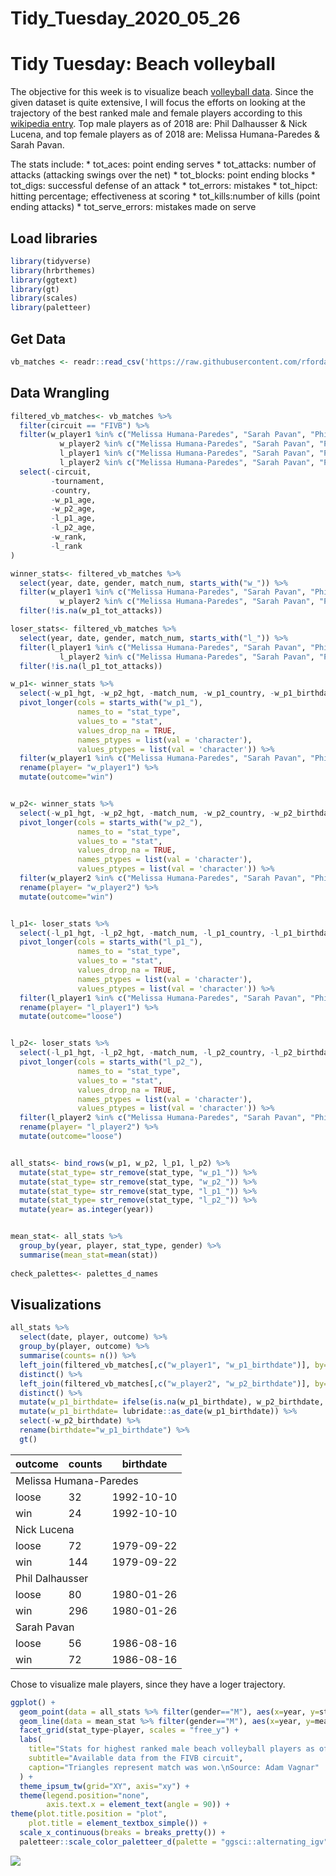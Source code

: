 Tidy\_Tuesday\_2020\_05\_26
================

Tidy Tuesday: Beach volleyball
==============================

The objective for this week is to visualize beach <a href="https://github.com/rfordatascience/tidytuesday/blob/master/data/2020/2020-05-19/readme.md" target="_blank">volleyball data</a>. Since the given dataset is quite extensive, I will focus the efforts on looking at the trajectory of the best ranked male and female players according to this <a href="https://en.wikipedia.org/wiki/FIVB_Beach_Volleyball_World_Rankings" target="_blank">wikipedia entry</a>. Top male players as of 2018 are: Phil Dalhausser & Nick Lucena, and top female players as of 2018 are: Melissa Humana-Paredes & Sarah Pavan.

The stats include:
\* tot\_aces: point ending serves
\* tot\_attacks: number of attacks (attacking swings over the net)
\* tot\_blocks: point ending blocks
\* tot\_digs: successful defense of an attack
\* tot\_errors: mistakes
\* tot\_hipct: hitting percentage; effectiveness at scoring
\* tot\_kills:number of kills (point ending attacks)
\* tot\_serve\_errors: mistakes made on serve

Load libraries
--------------

``` r
library(tidyverse)
library(hrbrthemes)
library(ggtext)
library(gt)
library(scales)
library(paletteer)
```

Get Data
--------

``` r
vb_matches <- readr::read_csv('https://raw.githubusercontent.com/rfordatascience/tidytuesday/master/data/2020/2020-05-19/vb_matches.csv', guess_max = 76000)
```

Data Wrangling
--------------

``` r
filtered_vb_matches<- vb_matches %>%
  filter(circuit == "FIVB") %>%
  filter(w_player1 %in% c("Melissa Humana-Paredes", "Sarah Pavan", "Phil Dalhausser",  "Nick Lucena") | 
           w_player2 %in% c("Melissa Humana-Paredes", "Sarah Pavan", "Phil Dalhausser",  "Nick Lucena") | 
           l_player1 %in% c("Melissa Humana-Paredes", "Sarah Pavan", "Phil Dalhausser",  "Nick Lucena")| 
           l_player2 %in% c("Melissa Humana-Paredes", "Sarah Pavan", "Phil Dalhausser",  "Nick Lucena")) %>%
  select(-circuit,
         -tournament, 
         -country,
         -w_p1_age,
         -w_p2_age,
         -l_p1_age,
         -l_p2_age, 
         -w_rank, 
         -l_rank
)

winner_stats<- filtered_vb_matches %>%
  select(year, date, gender, match_num, starts_with("w_")) %>%
  filter(w_player1 %in% c("Melissa Humana-Paredes", "Sarah Pavan", "Phil Dalhausser",  "Nick Lucena") | 
           w_player2 %in% c("Melissa Humana-Paredes", "Sarah Pavan", "Phil Dalhausser",  "Nick Lucena")) %>%
  filter(!is.na(w_p1_tot_attacks))

loser_stats<- filtered_vb_matches %>%
  select(year, date, gender, match_num, starts_with("l_")) %>%
  filter(l_player1 %in% c("Melissa Humana-Paredes", "Sarah Pavan", "Phil Dalhausser",  "Nick Lucena")| 
           l_player2 %in% c("Melissa Humana-Paredes", "Sarah Pavan", "Phil Dalhausser",  "Nick Lucena")) %>%
  filter(!is.na(l_p1_tot_attacks))

w_p1<- winner_stats %>%
  select(-w_p1_hgt, -w_p2_hgt, -match_num, -w_p1_country, -w_p1_birthdate, -w_player2, -starts_with("w_p2_")) %>%
  pivot_longer(cols = starts_with("w_p1_"),
               names_to = "stat_type", 
               values_to = "stat",
               values_drop_na = TRUE, 
               names_ptypes = list(val = 'character'),
               values_ptypes = list(val = 'character')) %>%
  filter(w_player1 %in% c("Melissa Humana-Paredes", "Sarah Pavan", "Phil Dalhausser",  "Nick Lucena")) %>%
  rename(player= "w_player1") %>%
  mutate(outcome="win")


w_p2<- winner_stats %>%
  select(-w_p1_hgt, -w_p2_hgt, -match_num, -w_p2_country, -w_p2_birthdate, -w_player1, -starts_with("w_p1_")) %>%
  pivot_longer(cols = starts_with("w_p2_"),
               names_to = "stat_type", 
               values_to = "stat",
               values_drop_na = TRUE, 
               names_ptypes = list(val = 'character'),
               values_ptypes = list(val = 'character')) %>%
  filter(w_player2 %in% c("Melissa Humana-Paredes", "Sarah Pavan", "Phil Dalhausser",  "Nick Lucena")) %>%
  rename(player= "w_player2") %>%
  mutate(outcome="win")


l_p1<- loser_stats %>%
  select(-l_p1_hgt, -l_p2_hgt, -match_num, -l_p1_country, -l_p1_birthdate, -l_player2, -starts_with("l_p2_")) %>%
  pivot_longer(cols = starts_with("l_p1_"),
               names_to = "stat_type", 
               values_to = "stat",
               values_drop_na = TRUE, 
               names_ptypes = list(val = 'character'),
               values_ptypes = list(val = 'character')) %>%
  filter(l_player1 %in% c("Melissa Humana-Paredes", "Sarah Pavan", "Phil Dalhausser",  "Nick Lucena")) %>%
  rename(player= "l_player1") %>%
  mutate(outcome="loose")


l_p2<- loser_stats %>%
  select(-l_p1_hgt, -l_p2_hgt, -match_num, -l_p2_country, -l_p2_birthdate, -l_player1, -starts_with("l_p1_")) %>%
  pivot_longer(cols = starts_with("l_p2_"),
               names_to = "stat_type", 
               values_to = "stat",
               values_drop_na = TRUE, 
               names_ptypes = list(val = 'character'),
               values_ptypes = list(val = 'character')) %>%
  filter(l_player2 %in% c("Melissa Humana-Paredes", "Sarah Pavan", "Phil Dalhausser",  "Nick Lucena")) %>%
  rename(player= "l_player2") %>%
  mutate(outcome="loose")


all_stats<- bind_rows(w_p1, w_p2, l_p1, l_p2) %>%
  mutate(stat_type= str_remove(stat_type, "w_p1_")) %>%
  mutate(stat_type= str_remove(stat_type, "w_p2_")) %>%
  mutate(stat_type= str_remove(stat_type, "l_p1_")) %>%
  mutate(stat_type= str_remove(stat_type, "l_p2_")) %>%
  mutate(year= as.integer(year))


mean_stat<- all_stats %>%
  group_by(year, player, stat_type, gender) %>%
  summarise(mean_stat=mean(stat))
  
check_palettes<- palettes_d_names
```

Visualizations
--------------

``` r
all_stats %>%
  select(date, player, outcome) %>%
  group_by(player, outcome) %>%
  summarise(counts= n()) %>%
  left_join(filtered_vb_matches[,c("w_player1", "w_p1_birthdate")], by= c("player" = "w_player1")) %>%
  distinct() %>%
  left_join(filtered_vb_matches[,c("w_player2", "w_p2_birthdate")], by= c("player" = "w_player2")) %>%
  distinct() %>%
  mutate(w_p1_birthdate= ifelse(is.na(w_p1_birthdate), w_p2_birthdate, w_p1_birthdate)) %>%
  mutate(w_p1_birthdate= lubridate::as_date(w_p1_birthdate)) %>%
  select(-w_p2_birthdate) %>%
  rename(birthdate="w_p1_birthdate") %>%
  gt()
```

<!--html_preserve-->
<style>html {
  font-family: -apple-system, BlinkMacSystemFont, 'Segoe UI', Roboto, Oxygen, Ubuntu, Cantarell, 'Helvetica Neue', 'Fira Sans', 'Droid Sans', Arial, sans-serif;
}

#cqqaflhsbj .gt_table {
  display: table;
  border-collapse: collapse;
  margin-left: auto;
  margin-right: auto;
  color: #333333;
  font-size: 16px;
  background-color: #FFFFFF;
  width: auto;
  border-top-style: solid;
  border-top-width: 2px;
  border-top-color: #A8A8A8;
  border-right-style: none;
  border-right-width: 2px;
  border-right-color: #D3D3D3;
  border-bottom-style: solid;
  border-bottom-width: 2px;
  border-bottom-color: #A8A8A8;
  border-left-style: none;
  border-left-width: 2px;
  border-left-color: #D3D3D3;
}

#cqqaflhsbj .gt_heading {
  background-color: #FFFFFF;
  text-align: center;
  border-bottom-color: #FFFFFF;
  border-left-style: none;
  border-left-width: 1px;
  border-left-color: #D3D3D3;
  border-right-style: none;
  border-right-width: 1px;
  border-right-color: #D3D3D3;
}

#cqqaflhsbj .gt_title {
  color: #333333;
  font-size: 125%;
  font-weight: initial;
  padding-top: 4px;
  padding-bottom: 4px;
  border-bottom-color: #FFFFFF;
  border-bottom-width: 0;
}

#cqqaflhsbj .gt_subtitle {
  color: #333333;
  font-size: 85%;
  font-weight: initial;
  padding-top: 0;
  padding-bottom: 4px;
  border-top-color: #FFFFFF;
  border-top-width: 0;
}

#cqqaflhsbj .gt_bottom_border {
  border-bottom-style: solid;
  border-bottom-width: 2px;
  border-bottom-color: #D3D3D3;
}

#cqqaflhsbj .gt_col_headings {
  border-top-style: solid;
  border-top-width: 2px;
  border-top-color: #D3D3D3;
  border-bottom-style: solid;
  border-bottom-width: 2px;
  border-bottom-color: #D3D3D3;
  border-left-style: none;
  border-left-width: 1px;
  border-left-color: #D3D3D3;
  border-right-style: none;
  border-right-width: 1px;
  border-right-color: #D3D3D3;
}

#cqqaflhsbj .gt_col_heading {
  color: #333333;
  background-color: #FFFFFF;
  font-size: 100%;
  font-weight: normal;
  text-transform: inherit;
  border-left-style: none;
  border-left-width: 1px;
  border-left-color: #D3D3D3;
  border-right-style: none;
  border-right-width: 1px;
  border-right-color: #D3D3D3;
  vertical-align: bottom;
  padding-top: 5px;
  padding-bottom: 6px;
  padding-left: 5px;
  padding-right: 5px;
  overflow-x: hidden;
}

#cqqaflhsbj .gt_column_spanner_outer {
  color: #333333;
  background-color: #FFFFFF;
  font-size: 100%;
  font-weight: normal;
  text-transform: inherit;
  padding-top: 0;
  padding-bottom: 0;
  padding-left: 4px;
  padding-right: 4px;
}

#cqqaflhsbj .gt_column_spanner_outer:first-child {
  padding-left: 0;
}

#cqqaflhsbj .gt_column_spanner_outer:last-child {
  padding-right: 0;
}

#cqqaflhsbj .gt_column_spanner {
  border-bottom-style: solid;
  border-bottom-width: 2px;
  border-bottom-color: #D3D3D3;
  vertical-align: bottom;
  padding-top: 5px;
  padding-bottom: 6px;
  overflow-x: hidden;
  display: inline-block;
  width: 100%;
}

#cqqaflhsbj .gt_group_heading {
  padding: 8px;
  color: #333333;
  background-color: #FFFFFF;
  font-size: 100%;
  font-weight: initial;
  text-transform: inherit;
  border-top-style: solid;
  border-top-width: 2px;
  border-top-color: #D3D3D3;
  border-bottom-style: solid;
  border-bottom-width: 2px;
  border-bottom-color: #D3D3D3;
  border-left-style: none;
  border-left-width: 1px;
  border-left-color: #D3D3D3;
  border-right-style: none;
  border-right-width: 1px;
  border-right-color: #D3D3D3;
  vertical-align: middle;
}

#cqqaflhsbj .gt_empty_group_heading {
  padding: 0.5px;
  color: #333333;
  background-color: #FFFFFF;
  font-size: 100%;
  font-weight: initial;
  border-top-style: solid;
  border-top-width: 2px;
  border-top-color: #D3D3D3;
  border-bottom-style: solid;
  border-bottom-width: 2px;
  border-bottom-color: #D3D3D3;
  vertical-align: middle;
}

#cqqaflhsbj .gt_striped {
  background-color: rgba(128, 128, 128, 0.05);
}

#cqqaflhsbj .gt_from_md > :first-child {
  margin-top: 0;
}

#cqqaflhsbj .gt_from_md > :last-child {
  margin-bottom: 0;
}

#cqqaflhsbj .gt_row {
  padding-top: 8px;
  padding-bottom: 8px;
  padding-left: 5px;
  padding-right: 5px;
  margin: 10px;
  border-top-style: solid;
  border-top-width: 1px;
  border-top-color: #D3D3D3;
  border-left-style: none;
  border-left-width: 1px;
  border-left-color: #D3D3D3;
  border-right-style: none;
  border-right-width: 1px;
  border-right-color: #D3D3D3;
  vertical-align: middle;
  overflow-x: hidden;
}

#cqqaflhsbj .gt_stub {
  color: #333333;
  background-color: #FFFFFF;
  font-size: 100%;
  font-weight: initial;
  text-transform: inherit;
  border-right-style: solid;
  border-right-width: 2px;
  border-right-color: #D3D3D3;
  padding-left: 12px;
}

#cqqaflhsbj .gt_summary_row {
  color: #333333;
  background-color: #FFFFFF;
  text-transform: inherit;
  padding-top: 8px;
  padding-bottom: 8px;
  padding-left: 5px;
  padding-right: 5px;
}

#cqqaflhsbj .gt_first_summary_row {
  padding-top: 8px;
  padding-bottom: 8px;
  padding-left: 5px;
  padding-right: 5px;
  border-top-style: solid;
  border-top-width: 2px;
  border-top-color: #D3D3D3;
}

#cqqaflhsbj .gt_grand_summary_row {
  color: #333333;
  background-color: #FFFFFF;
  text-transform: inherit;
  padding-top: 8px;
  padding-bottom: 8px;
  padding-left: 5px;
  padding-right: 5px;
}

#cqqaflhsbj .gt_first_grand_summary_row {
  padding-top: 8px;
  padding-bottom: 8px;
  padding-left: 5px;
  padding-right: 5px;
  border-top-style: double;
  border-top-width: 6px;
  border-top-color: #D3D3D3;
}

#cqqaflhsbj .gt_table_body {
  border-top-style: solid;
  border-top-width: 2px;
  border-top-color: #D3D3D3;
  border-bottom-style: solid;
  border-bottom-width: 2px;
  border-bottom-color: #D3D3D3;
}

#cqqaflhsbj .gt_footnotes {
  color: #333333;
  background-color: #FFFFFF;
  border-bottom-style: none;
  border-bottom-width: 2px;
  border-bottom-color: #D3D3D3;
  border-left-style: none;
  border-left-width: 2px;
  border-left-color: #D3D3D3;
  border-right-style: none;
  border-right-width: 2px;
  border-right-color: #D3D3D3;
}

#cqqaflhsbj .gt_footnote {
  margin: 0px;
  font-size: 90%;
  padding: 4px;
}

#cqqaflhsbj .gt_sourcenotes {
  color: #333333;
  background-color: #FFFFFF;
  border-bottom-style: none;
  border-bottom-width: 2px;
  border-bottom-color: #D3D3D3;
  border-left-style: none;
  border-left-width: 2px;
  border-left-color: #D3D3D3;
  border-right-style: none;
  border-right-width: 2px;
  border-right-color: #D3D3D3;
}

#cqqaflhsbj .gt_sourcenote {
  font-size: 90%;
  padding: 4px;
}

#cqqaflhsbj .gt_left {
  text-align: left;
}

#cqqaflhsbj .gt_center {
  text-align: center;
}

#cqqaflhsbj .gt_right {
  text-align: right;
  font-variant-numeric: tabular-nums;
}

#cqqaflhsbj .gt_font_normal {
  font-weight: normal;
}

#cqqaflhsbj .gt_font_bold {
  font-weight: bold;
}

#cqqaflhsbj .gt_font_italic {
  font-style: italic;
}

#cqqaflhsbj .gt_super {
  font-size: 65%;
}

#cqqaflhsbj .gt_footnote_marks {
  font-style: italic;
  font-size: 65%;
}
</style>
<table class="gt_table">
<thead class="gt_col_headings">
    <tr>
      <th class="gt_col_heading gt_columns_bottom_border gt_left" rowspan="1" colspan="1">outcome</th>
      <th class="gt_col_heading gt_columns_bottom_border gt_center" rowspan="1" colspan="1">counts</th>
      <th class="gt_col_heading gt_columns_bottom_border gt_left" rowspan="1" colspan="1">birthdate</th>
    </tr>

</thead>
<tbody class="gt_table_body">
    <tr class="gt_group_heading_row">
      <td colspan="3" class="gt_group_heading">Melissa Humana-Paredes</td>
    </tr>
    <tr>
      <td class="gt_row gt_left">loose</td>
      <td class="gt_row gt_center">32</td>
      <td class="gt_row gt_left">1992-10-10</td>
    </tr>
    <tr>
      <td class="gt_row gt_left">win</td>
      <td class="gt_row gt_center">24</td>
      <td class="gt_row gt_left">1992-10-10</td>
    </tr>
    <tr class="gt_group_heading_row">
      <td colspan="3" class="gt_group_heading">Nick Lucena</td>
    </tr>
    <tr>
      <td class="gt_row gt_left">loose</td>
      <td class="gt_row gt_center">72</td>
      <td class="gt_row gt_left">1979-09-22</td>
    </tr>
    <tr>
      <td class="gt_row gt_left">win</td>
      <td class="gt_row gt_center">144</td>
      <td class="gt_row gt_left">1979-09-22</td>
    </tr>
    <tr class="gt_group_heading_row">
      <td colspan="3" class="gt_group_heading">Phil Dalhausser</td>
    </tr>
    <tr>
      <td class="gt_row gt_left">loose</td>
      <td class="gt_row gt_center">80</td>
      <td class="gt_row gt_left">1980-01-26</td>
    </tr>
    <tr>
      <td class="gt_row gt_left">win</td>
      <td class="gt_row gt_center">296</td>
      <td class="gt_row gt_left">1980-01-26</td>
    </tr>
    <tr class="gt_group_heading_row">
      <td colspan="3" class="gt_group_heading">Sarah Pavan</td>
    </tr>
    <tr>
      <td class="gt_row gt_left">loose</td>
      <td class="gt_row gt_center">56</td>
      <td class="gt_row gt_left">1986-08-16</td>
    </tr>
    <tr>
      <td class="gt_row gt_left">win</td>
      <td class="gt_row gt_center">72</td>
      <td class="gt_row gt_left">1986-08-16</td>
    </tr>

</tbody>
</table>

<!--/html_preserve-->
Chose to visualize male players, since they have a loger trajectory.

``` r
ggplot() +
  geom_point(data = all_stats %>% filter(gender=="M"), aes(x=year, y=stat, color=player, shape=outcome)) +
  geom_line(data = mean_stat %>% filter(gender=="M"), aes(x=year, y=mean_stat, color=player)) +
  facet_grid(stat_type~player, scales = "free_y") +  
  labs(
    title="Stats for highest ranked male beach volleyball players as of 2018",
    subtitle="Available data from the FIVB circuit",
    caption="Triangles represent match was won.\nSource: Adam Vagnar"
  ) +
  theme_ipsum_tw(grid="XY", axis="xy") +
  theme(legend.position="none",
        axis.text.x = element_text(angle = 90)) +
theme(plot.title.position = "plot",
    plot.title = element_textbox_simple()) +
  scale_x_continuous(breaks = breaks_pretty()) +
  paletteer::scale_color_paletteer_d(palette = "ggsci::alternating_igv") 
```

![](TidyTuesday_20_files/figure-markdown_github/unnamed-chunk-2-1.png)
